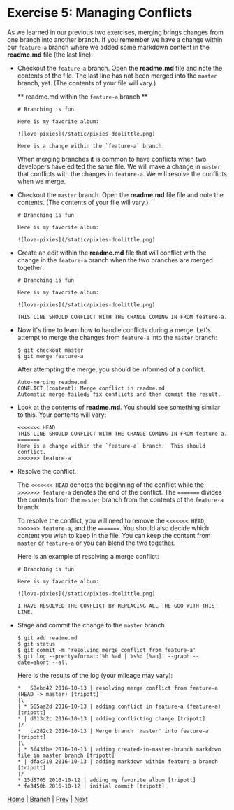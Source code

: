 # Exercise 5:  Managing Conflicts

As we learned in our previous two exercises, merging brings changes from one branch into another branch. If you remember we have a change within our `feature-a` branch where we added some markdown content in the **readme.md** file (the last line):  

- Checkout the `feature-a` branch.  Open the **readme.md** file and note the contents of the file. The last line has not been merged into the `master` branch, yet. (The contents of your file will vary.)

  ** readme.md within the `feature-a` branch **

  ```
  # Branching is fun

  Here is my favorite album:

  ![love-pixies](/static/pixies-doolittle.png)

  Here is a change within the `feature-a` branch.

  ```

  When merging branches it is common to have conflicts when two developers have edited the same file.  We will make a change in `master` that conflicts with the changes in `feature-a`. We will resolve the conflicts when we merge.

- Checkout the `master` branch.  Open the **readme.md** file file and note the contents. (The contents of your file will vary.)

  ```
  # Branching is fun

  Here is my favorite album:

  ![love-pixies](/static/pixies-doolittle.png)
  ```

- Create an edit within the **readme.md** file that will conflict with the change in the `feature-a` branch when the two branches are merged together:

  ```
  # Branching is fun

  Here is my favorite album:

  ![love-pixies](/static/pixies-doolittle.png)

  THIS LINE SHOULD CONFLICT WITH THE CHANGE COMING IN FROM feature-a.
  ```

- Now it's time to learn how to handle conflicts during a merge.  Let's attempt to merge the changes from `feature-a` into the `master` branch:

  ```
  $ git checkout master
  $ git merge feature-a
  ```

  After attempting the merge, you should be informed of a conflict.

  ```
  Auto-merging readme.md
  CONFLICT (content): Merge conflict in readme.md
  Automatic merge failed; fix conflicts and then commit the result.
  ```

- Look at the contents of **readme.md**.  You should see something similar to this.  Your contents will vary:

  ```
  <<<<<<< HEAD
  THIS LINE SHOULD CONFLICT WITH THE CHANGE COMING IN FROM feature-a.
  =======
  Here is a change within the `feature-a` branch.  This should conflict.
  >>>>>>> feature-a
  ```

- Resolve the conflict.

  The `<<<<<<< HEAD` denotes the beginning of the conflict while the `>>>>>>> feature-a` denotes the end of the conflict.  The `=======` divides the contents from the `master` branch from the contents of the `feature-a` branch.  

  To resolve the conflict, you will need to remove the `<<<<<<< HEAD`, `>>>>>>> feature-a`, and the `=======`.  You should also decide which content you wish to keep in the file.  You can keep the content from `master` or `feature-a` or you can blend the two together.  

  Here is an example of resolving a merge conflict:

  ```
  # Branching is fun

  Here is my favorite album:

  ![love-pixies](/static/pixies-doolittle.png)

  I HAVE RESOLVED THE CONFLICT BY REPLACING ALL THE GOO WITH THIS LINE.  
  ```

- Stage and commit the change to the `master` branch.

  ```
  $ git add readme.md
  $ git status
  $ git commit -m 'resolving merge conflict from feature-a'
  $ git log --pretty=format:'%h %ad | %s%d [%an]' --graph --date=short --all
  ```

  Here is the results of the log (your mileage may vary):

  ```
  *   58ebd42 2016-10-13 | resolving merge conflict from feature-a (HEAD -> master) [tripott]
  |\
  | * 565aa2d 2016-10-13 | adding conflict in feature-a (feature-a) [tripott]
  * | d013d2c 2016-10-13 | adding conflicting change [tripott]
  |/
  *   ca282c2 2016-10-13 | Merge branch 'master' into feature-a [tripott]
  |\
  | * 5f43fbe 2016-10-13 | adding created-in-master-branch markdown file in master branch [tripott]
  * | dfac710 2016-10-13 | adding markdown within feature-a branch [tripott]
  |/
  * 15d5705 2016-10-12 | adding my favorite album [tripott]
  * fe3450b 2016-10-12 | initial commit [tripott]
  ```



[Home](/) | [Branch](/branch/)  |  [Prev](/branch/3)  |  [Next](/github)
